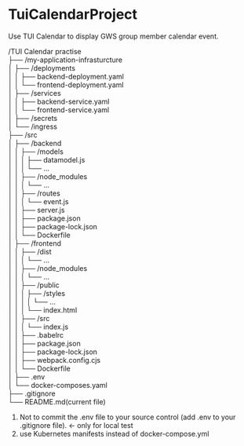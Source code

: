 # TuiCalendarProject
Use TUI Calendar to display GWS group member calendar event.

/TUI Calendar practise</br>
├── /my-application-infrasturcture</br>
│  ├── /deployments</br>
│  │   ├── backend-deployment.yaml</br>
│  │   └──  frontend-deployment.yaml</br>
│  ├── /services</br>
│  │   ├── backend-service.yaml</br>
│  │   └──  frontend-service.yaml</br>
│  ├── /secrets</br>
│  └── /ingress</br>
├── /src</br>
│  ├── /backend</br>
│  │   ├── /models</br>
│  │   │   ├── datamodel.js</br>
│  │   │   └── ...</br>
│  │   ├── /node_modules</br>
│  │   │   └── ...</br>
│  │   ├── /routes</br>
│  │   │   └── event.js</br>
│  │   ├── server.js</br>
│  │   ├── package.json</br>
│  │   ├── package-lock.json</br>
│  │   └── Dockerfile</br>
│  ├── /frontend</br>
│  │   ├── /dist</br>
│  │   │   └──  ...</br>
│  │   ├── /node_modules</br>
│  │   │   └── ...</br>
│  │   ├── /public</br>
│  │   │   ├── /styles</br>
│  │   │   │   └── ...</br>
│  │   │   └── index.html</br>
│  │   ├── /src</br>
│  │   │   └──  index.js</br>
│  │   ├── .babelrc</br>
│  │   ├── package.json</br>
│  │   ├── package-lock.json</br>
│  │   ├── webpack.config.cjs</br>
│  │   └── Dockerfile</br>
│  ├── .env</br>
│  └── docker-composes.yaml</br>
├── .gitignore</br>
└── README.md(current file)</br>
1. Not to commit the .env file to your source control (add .env to your .gitignore file). <- only for local test</br>
2. use Kubernetes manifests instead of docker-compose.yml</br>
